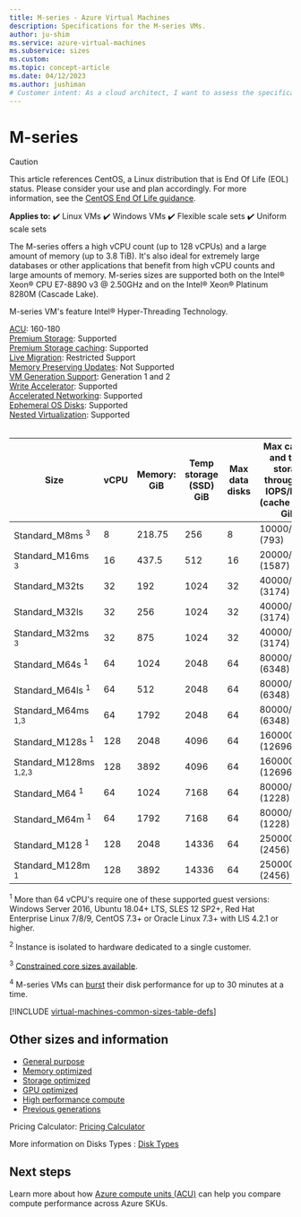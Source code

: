 ```yaml
---
title: M-series - Azure Virtual Machines
description: Specifications for the M-series VMs.
author: ju-shim
ms.service: azure-virtual-machines
ms.subservice: sizes
ms.custom:
ms.topic: concept-article
ms.date: 04/12/2023
ms.author: jushiman
# Customer intent: As a cloud architect, I want to assess the specifications of M-series virtual machines, so that I can determine their suitability for deploying large-scale applications and databases that require high vCPU counts and substantial memory.
---
```


# M-series

> [!CAUTION]
> This article references CentOS, a Linux distribution that is End Of Life (EOL) status. Please consider your use and plan accordingly. For more information, see the [CentOS End Of Life guidance](~/articles/virtual-machines/workloads/centos/centos-end-of-life.md).

**Applies to:** :heavy_check_mark: Linux VMs :heavy_check_mark: Windows VMs :heavy_check_mark: Flexible scale sets :heavy_check_mark: Uniform scale sets

The M-series offers a high vCPU count (up to 128 vCPUs) and a large amount of memory (up to 3.8 TiB). It's also ideal for extremely large databases or other applications that benefit from high vCPU counts and large amounts of memory. M-series sizes are supported both on the Intel&reg; Xeon&reg; CPU E7-8890 v3 @ 2.50GHz and on the Intel&reg; Xeon&reg; Platinum 8280M (Cascade Lake).

M-series VM's feature Intel&reg; Hyper-Threading Technology.

[ACU](acu.md): 160-180<br>
[Premium Storage](premium-storage-performance.md): Supported<br>
[Premium Storage caching](premium-storage-performance.md): Supported<br>
[Live Migration](maintenance-and-updates.md): Restricted Support<br>
[Memory Preserving Updates](maintenance-and-updates.md): Not Supported<br>
[VM Generation Support](generation-2.md): Generation 1 and 2<br>
[Write Accelerator](./how-to-enable-write-accelerator.md): Supported<br>
[Accelerated Networking](/azure/virtual-network/create-vm-accelerated-networking-cli): Supported<br>
[Ephemeral OS Disks](ephemeral-os-disks.md): Supported <br>
[Nested Virtualization](/virtualization/hyper-v-on-windows/user-guide/nested-virtualization): Supported <br>
<br>

| Size | vCPU | Memory: GiB | Temp storage (SSD) GiB | Max data disks | Max cached and temp storage throughput: IOPS/MBps (cache size in GiB) | Burst cached and temp storage throughput: IOPS/MBps<sup>4</sup> | Max uncached disk throughput: IOPS/MBps | Burst uncached disk throughput: IOPS/MBps<sup>4</sup> | Max NICs|Expected network bandwidth (Mbps) |
|---|---|---|---|---|---|---|---|---|---|---|
| Standard_M8ms <sup>3</sup>       | 8   | 218.75 | 256   | 8  | 10000/100 (793)     | 10000/250   | 5000/125   | 10000/250  | 4 | 2000  |
| Standard_M16ms <sup>3</sup>      | 16  | 437.5  | 512   | 16 | 20000/200 (1587)    | 20000/500   | 10000/250  | 20000/500  | 8 | 4000  |
| Standard_M32ts                   | 32  | 192    | 1024  | 32 | 40000/400 (3174)    | 40000/1000  | 20000/500  | 40000/1000 | 8 | 8000  |
| Standard_M32ls                   | 32  | 256    | 1024  | 32 | 40000/400 (3174)    | 40000/1000  | 20000/500  | 40000/1000 | 8 | 8000  |
| Standard_M32ms <sup>3</sup>      | 32  | 875    | 1024  | 32 | 40000/400 (3174)    | 40000/1000  | 20000/500  | 40000/1000 | 8 | 8000  |
| Standard_M64s <sup>1</sup>       | 64  | 1024   | 2048  | 64 | 80000/800 (6348)    | 80000/2000  | 40000/1000 | 80000/2000 | 8 | 16000 |
| Standard_M64ls <sup>1</sup>      | 64  | 512    | 2048  | 64 | 80000/800 (6348)    | 80000/2000  | 40000/1000 | 80000/2000 | 8 | 16000 |
| Standard_M64ms <sup>1,3</sup>    | 64  | 1792   | 2048  | 64 | 80000/800 (6348)    | 80000/2000  | 40000/1000 | 80000/2000 | 8 | 16000 |
| Standard_M128s <sup>1</sup>      | 128 | 2048   | 4096  | 64 | 160000/1600 (12696) | 250000/4000 | 80000/2000 | 80000/4000 | 8 | 30000 |
| Standard_M128ms <sup>1,2,3</sup> | 128 | 3892   | 4096  | 64 | 160000/1600 (12696) | 250000/4000 | 80000/2000 | 80000/4000 | 8 | 30000 |
| Standard_M64 <sup>1</sup>        | 64  | 1024   | 7168  | 64 | 80000/800 (1228)    | 80000/2000  | 40000/1000 | 80000/2000 | 8 | 16000 |
| Standard_M64m <sup>1</sup>       | 64  | 1792   | 7168  | 64 | 80000/800 (1228)    | 80000/2000  | 40000/1000 | 80000/2000 | 8 | 16000 |
| Standard_M128 <sup>1</sup>       | 128 | 2048   | 14336 | 64 | 250000/1600 (2456)  | 250000/4000 | 80000/2000 | 80000/4000 | 8 | 32000 |
| Standard_M128m <sup>1</sup>      | 128 | 3892   | 14336 | 64 | 250000/1600 (2456)  | 250000/4000 | 80000/2000 | 80000/4000 | 8 | 32000 |

<sup>1</sup> More than 64 vCPU's require one of these supported guest versions: Windows Server 2016, Ubuntu 18.04+ LTS, SLES 12 SP2+, Red Hat Enterprise Linux 7/8/9, CentOS 7.3+ or Oracle Linux 7.3+ with LIS 4.2.1 or higher.

<sup>2</sup> Instance is isolated to hardware dedicated to a single customer.

<sup>3</sup> [Constrained core sizes available](./constrained-vcpu.md).

<sup>4</sup> M-series VMs can [burst](./disk-bursting.md) their disk performance for up to 30 minutes at a time.

[!INCLUDE [virtual-machines-common-sizes-table-defs](./includes/virtual-machines-common-sizes-table-defs.md)]

## Other sizes and information

- [General purpose](sizes-general.md)
- [Memory optimized](sizes-memory.md)
- [Storage optimized](sizes-storage.md)
- [GPU optimized](sizes-gpu.md)
- [High performance compute](sizes-hpc.md)
- [Previous generations](sizes-previous-gen.md)

Pricing Calculator: [Pricing Calculator](https://azure.microsoft.com/pricing/calculator/)

More information on Disks Types : [Disk Types](./disks-types.md#ultra-disks)


## Next steps

Learn more about how [Azure compute units (ACU)](acu.md) can help you compare compute performance across Azure SKUs.

